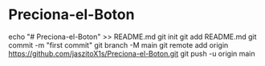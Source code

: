# Preciona-el-Boton
echo "# Preciona-el-Boton" >> README.md
git init
git add README.md
git commit -m "first commit"
git branch -M main
git remote add origin https://github.com/jaszitoX1s/Preciona-el-Boton.git
git push -u origin main
